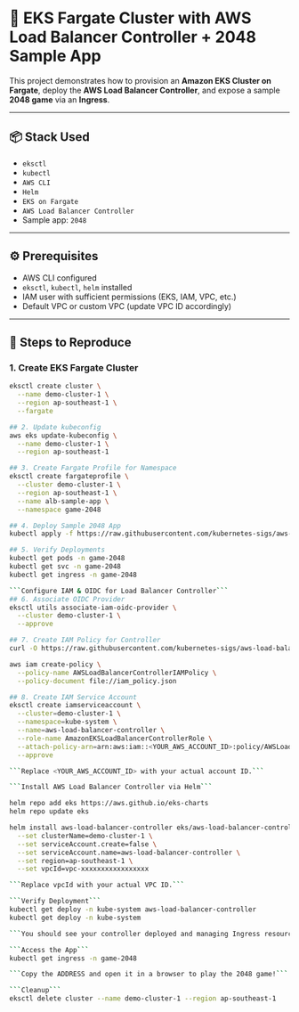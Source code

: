 # 🚀 EKS Fargate Cluster with AWS Load Balancer Controller + 2048 Sample App

This project demonstrates how to provision an **Amazon EKS Cluster on Fargate**, deploy the **AWS Load Balancer Controller**, and expose a sample **2048 game** via an **Ingress**.

---

## 📦 Stack Used

- `eksctl`
- `kubectl`
- `AWS CLI`
- `Helm`
- `EKS on Fargate`
- `AWS Load Balancer Controller`
- Sample app: `2048`

---

## ⚙️ Prerequisites

- AWS CLI configured
- `eksctl`, `kubectl`, `helm` installed
- IAM user with sufficient permissions (EKS, IAM, VPC, etc.)
- Default VPC or custom VPC (update VPC ID accordingly)

---

## 🚀 Steps to Reproduce

### 1. Create EKS Fargate Cluster

```bash
eksctl create cluster \
  --name demo-cluster-1 \
  --region ap-southeast-1 \
  --fargate

## 2. Update kubeconfig
aws eks update-kubeconfig \
  --name demo-cluster-1 \
  --region ap-southeast-1

## 3. Create Fargate Profile for Namespace
eksctl create fargateprofile \
  --cluster demo-cluster-1 \
  --region ap-southeast-1 \
  --name alb-sample-app \
  --namespace game-2048

## 4. Deploy Sample 2048 App
kubectl apply -f https://raw.githubusercontent.com/kubernetes-sigs/aws-load-balancer-controller/v2.5.4/docs/examples/2048/2048_full.yaml

## 5. Verify Deployments
kubectl get pods -n game-2048
kubectl get svc -n game-2048
kubectl get ingress -n game-2048

```Configure IAM & OIDC for Load Balancer Controller```
## 6. Associate OIDC Provider
eksctl utils associate-iam-oidc-provider \
  --cluster demo-cluster-1 \
  --approve

## 7. Create IAM Policy for Controller
curl -O https://raw.githubusercontent.com/kubernetes-sigs/aws-load-balancer-controller/v2.11.0/docs/install/iam_policy.json

aws iam create-policy \
  --policy-name AWSLoadBalancerControllerIAMPolicy \
  --policy-document file://iam_policy.json

## 8. Create IAM Service Account
eksctl create iamserviceaccount \
  --cluster=demo-cluster-1 \
  --namespace=kube-system \
  --name=aws-load-balancer-controller \
  --role-name AmazonEKSLoadBalancerControllerRole \
  --attach-policy-arn=arn:aws:iam::<YOUR_AWS_ACCOUNT_ID>:policy/AWSLoadBalancerControllerIAMPolicy \
  --approve

```Replace <YOUR_AWS_ACCOUNT_ID> with your actual account ID.```

```Install AWS Load Balancer Controller via Helm```

helm repo add eks https://aws.github.io/eks-charts
helm repo update eks

helm install aws-load-balancer-controller eks/aws-load-balancer-controller -n kube-system \
  --set clusterName=demo-cluster-1 \
  --set serviceAccount.create=false \
  --set serviceAccount.name=aws-load-balancer-controller \
  --set region=ap-southeast-1 \
  --set vpcId=vpc-xxxxxxxxxxxxxxxxx

```Replace vpcId with your actual VPC ID.```

```Verify Deployment```
kubectl get deploy -n kube-system aws-load-balancer-controller
kubectl get deploy -n kube-system

```You should see your controller deployed and managing Ingress resources.```

```Access the App```
kubectl get ingress -n game-2048

```Copy the ADDRESS and open it in a browser to play the 2048 game!```

```Cleanup```
eksctl delete cluster --name demo-cluster-1 --region ap-southeast-1

